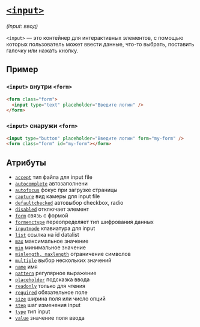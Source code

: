 # [`<input>`](../index.md)

_(input: ввод)_

`<input>` — это контейнер для интерактивных элементов, с помощью которых пользователь может ввести данные, что-то выбрать, поставить галочку или нажать кнопку.

## Пример

### `<input>` внутри `<form>`

```html
<form class="form">
  <input type="text" placeholder="Введите логин" />
</form>
```

### `<input>` снаружи `<form>`

```html
<input type="button" placeholder="Введите логин" form="my-form" />
<form class="form" id="my-form"></form>
```

## Атрибуты

- [`accept`](../Attrubutes/accept.md) тип файла для input file
- [`autocomplete`](../Attrubutes/autocomplete.md) автозаполнени
- [`autofocus`](../Attrubutes/autofocus.md) фокус при загрузке страницы
- [`capture`](../Attrubutes/capture.md) вид камеры для input file
- [`defaultchecked`](../Attrubutes/defaultchecked.md) автовыбор checkbox, radio
- [`disabled`](../Attrubutes/disabled.md) отключает элемент
- [`form`](../Attrubutes/form.md) связь с формой
- [`formenctype`](../Attrubutes/formenctype.md) переопределяет тип шифрования данных
- [`inputmode`](../Attrubutes/inputmode.md) клавиатура для input
- [`list`](../Attrubutes/list.md) ссылка на id datalist
- [`max`](../Attrubutes/max.md) максимальное значение
- [`min`](../Attrubutes/min.md) минимальное значение
- [`minlength, maxlength`](<../Attrubutes/minlength, maxlength.md>) ограничение символов
- [`multiple`](../Attrubutes/multiple.md) выбор нескольких значений
- [`name`](<../Attrubutes/name (button, form, input, output).md>) имя
- [`pattern`](../Attrubutes/pattern.md) регулярное выражение
- [`placeholder`](../Attrubutes/placeholder.md) подсказка ввода
- [`readonly`](../Attrubutes/readonly.md) только для чтения
- [`required`](../Attrubutes/required.md) обязательное поле
- [`size`](../Attrubutes/size.md) ширина поля или число опций
- [`step`](../Attrubutes/step.md) шаг изменения input
- [`type`](<../Attrubutes/type (input).md>) тип input
- [`value`](<../Attrubutes/value (button, input).md>) значение поля ввода

